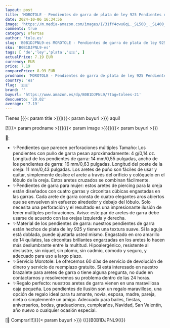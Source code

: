 ```yaml
---
layout: post
title: 'MOROTOLE - Pendientes de garra de plata de ley 925 Pendientes de puño de garra para mujer Pendientes que parecen múltiples piercings Pendientes de oruga de oreja de plata dorada Chicas adolescentes'
date: 2024-10-06 16:34:56
image: 'https://m.media-amazon.com/images/I/31fY4cwu6qL._SL500_._SL400_.jpg'
comments: true
category: ofertas
author: 'tole.es'
slug: 'B0B1DJPNL9-es MOROTOLE - Pendientes de garra de plata de ley 925...'
sku: 'B0B1DJPNL9-es'
tags: [ 'de','ley','plata','🇪🇸', ]
actualPrice: 7.19 EUR
currency: EUR
price: 7.19
comparePrice: 8.99 EUR
prodname: 'MOROTOLE - Pendientes de garra de plata de ley 925 Pendientes de puño de garra para mujer Pendientes que parecen múltiples piercings Pendientes de oruga de oreja de plata dorada Chicas adolescentes'
country: 'es'
flag: '🇪🇸'
brand: ''
buyurl: 'https://www.amazon.es/dp/B0B1DJPNL9/?tag=tolees-21'
descuento: '20.02'
average: '7.19'
---
```


Tienes [{{< param title >}}]({{< param buyurl >}}) aqui!

[![{{< param prodname >}}]({{< param image >}})]({{< param buyurl >}})

🔎:

- ✨Pendientes que parecen perforaciones múltiples Tamaño: Los pendientes con puño de garra pesan aproximadamente: 4 g/0,14 oz. Longitud de los pendientes de garra: 14 mm/0,55 pulgadas, ancho de los pendientes de garra: 16 mm/0,63 pulgadas. Longitud del poste de la oreja: 11 mm/0,43 pulgadas. Los aretes de puño son fáciles de usar y quitar, simplemente deslice el arete a través del orificio y colóquelo en el lóbulo de la oreja. Estos aretes cruzados se combinan fácilmente.
- ✨Pendientes de garra para mujer: estos aretes de piercing para la oreja están diseñados con cuatro garras y circonitas cúbicas engastadas en las garras. Cada arete de garra consta de cuatro elegantes aros abiertos que se envuelven sin esfuerzo alrededor y debajo del lóbulo. Solo necesita una perforación y el resultado es una impresionante ilusión de tener múltiples perforaciones. Aviso: este par de aretes de garra debe usarse de acuerdo con las orejas izquierda y derecha.
- ✨Material de los pendientes de garra: nuestros pendientes de garra están hechos de plata de ley 925 y tienen una textura suave. Si la aguja está doblada, puede ajustarla usted mismo. Engastado en oro amarillo de 14 quilates, las circonitas brillantes engarzadas en los aretes lo hacen más deslumbrante entre la multitud. Hipoalergénico, resistente al deslustre, sin níquel, sin plomo, sin cadmio, cómodo y seguro, y adecuado para uso a largo plazo.
- ✨Servicio Morotole: Le ofrecemos 60 días de servicio de devolución de dinero y servicio de reemplazo gratuito. Si está interesado en nuestro brazalete para aretes de garra o tiene alguna pregunta, no dude en contactarnos y resolveremos su problema dentro de las 24 horas.
- ✨Regalo perfecto: nuestros aretes de garra vienen en una maravillosa caja pequeña. Los pendientes de ilusión son un regalo maravilloso, una opción de regalo ideal para tu amante, novia, esposa, madre, pareja, nieta o simplemente un amigo. Adecuado para bailes, fiestas, aniversarios, bodas, graduaciones, cumpleaños, Navidad, San Valentín, año nuevo o cualquier ocasión especial.

[🛒 Comprar!!!]({{< param buyurl >}})
{{<world>}}B0B1DJPNL9{{</world>}}
